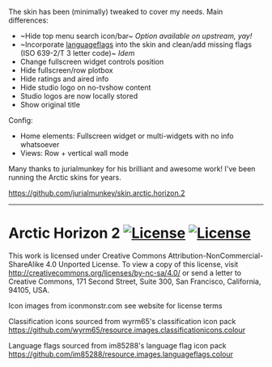 The skin has been (minimally) tweaked to cover my needs. Main differences:

- ~Hide top menu search icon/bar~ _Option available on upstream, yay!_
- ~Incorporate [languageflags](https://github.com/r-figu/skin.arctic.horizon.2/tree/main/media/languageflags) into the skin and clean/add missing flags (ISO 639-2/T 3 letter code)~ _Idem_
- Change fullscreen widget controls position 
- Hide fullscreen/row plotbox
- Hide ratings and aired info
- Hide studio logo on no-tvshow content
- Studio logos are now locally stored
- Show original title 

Config:

- Home elements: Fullscreen widget or multi-widgets with no info whatsoever
- Views: Row + vertical wall mode

Many thanks to jurialmunkey for his brilliant and awesome work! I've been running the Arctic skins for years.

https://github.com/jurialmunkey/skin.arctic.horizon.2

---

# Arctic Horizon 2 [![License](https://img.shields.io/badge/License-GPLv3-blue)](https://github.com/jurialmunkey/skin.arctic.horizon.2/blob/master/LICENSE.txt) [![License](https://img.shields.io/badge/license-CC--NC--SA%204.0-green)](http://creativecommons.org/licenses/by-nc-sa/4.0/)

This work is licensed under Creative Commons Attribution-NonCommercial-ShareAlike 4.0 Unported License. To view a copy of this license, visit http://creativecommons.org/licenses/by-nc-sa/4.0/
or send a letter to Creative Commons, 171 Second Street, Suite 300, San Francisco, California, 94105, USA.

Icon images from iconmonstr.com see website for license terms

Classification icons sourced from wyrm65's classification icon pack
https://github.com/wyrm65/resource.images.classificationicons.colour

Language flags sourced from im85288's language flag icon pack
https://github.com/im85288/resource.images.languageflags.colour